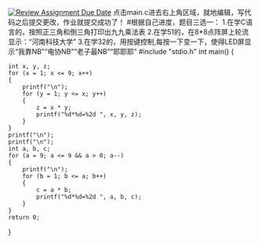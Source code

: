 [![Review Assignment Due Date](https://classroom.github.com/assets/deadline-readme-button-22041afd0340ce965d47ae6ef1cefeee28c7c493a6346c4f15d667ab976d596c.svg)](https://classroom.github.com/a/NVFF0jAw)
点击main.c进去右上角区域，就地编辑，写代码之后提交更改，作业就提交成功了！
#根据自己进度，题目三选一： 
1.在学C语言的，按照正三角和倒三角打印出九九乘法表 
2.在学51的，在8*8点阵屏上轮流显示：“河南科技大学” 
3.在学32的，用按键控制,每按一下变一下，使得LED屏显示“我靠NB”“电协NB”“老子最NB”“耶耶耶”
#include "stdio.h"
int main()
{

	int x, y, z;
	for (x = 1; x <= 9; x++)
	{
		printf("\n");
		for (y = 1; y <= x; y++)
		{
			z = x * y;
			printf("%d*%d=%2d ", x, y, z);
		}
	}
	printf("\n");
	printf("\n");
	int a, b, c;
	for (a = 9; a <= 9 && a > 0; a--)
	{
		printf("\n");
		for (b = 1; b <= a; b++)
		{
			c = a * b;
			printf("%d*%d=%2d ", a, b, c);
		}
	}
	return 0;
}

